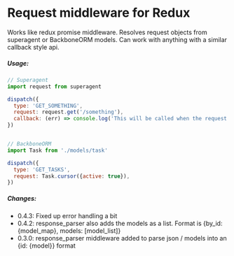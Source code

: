 # Request middleware for Redux

Works like redux promise middleware. Resolves request objects from superagent or BackboneORM models. Can work with anything with a similar callback style api.

##### Usage:

```javascript
// Superagent
import request from superagent

dispatch({
  type: 'GET_SOMETHING',
  request: request.get('/something'),
  callback: (err) => console.log('This will be called when the request completes. Useful for navigating after a request returns (login, etc). Errors should not be handled here - an error action is sent, work with that.'),
})


// BackboneORM
import Task from './models/task'

dispatch({
  type: 'GET_TASKS',
  request: Task.cursor({active: true}),
})
```

##### Changes:

- 0.4.3: Fixed up error handling a bit
- 0.4.2: response_parser also adds the models as a list. Format is {by_id: {model_map}, models: [model_list]}
- 0.3.0: response_parser middleware added to parse json / models into an {id: {model}} format
